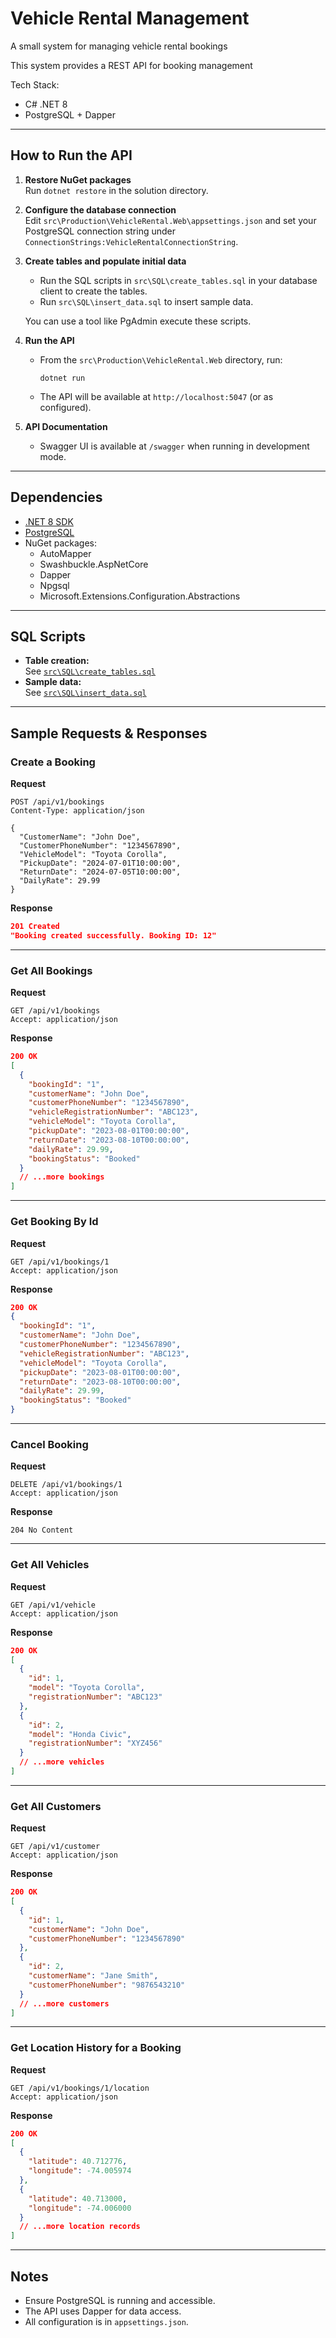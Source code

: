 # Vehicle Rental Management

A small system for managing vehicle rental bookings

This system provides a REST API for booking management

Tech Stack:

- C# .NET 8
- PostgreSQL + Dapper

---

## How to Run the API

1. **Restore NuGet packages**  
   Run `dotnet restore` in the solution directory.

2. **Configure the database connection**  
   Edit `src\Production\VehicleRental.Web\appsettings.json` and set your PostgreSQL connection string under `ConnectionStrings:VehicleRentalConnectionString`.

3. **Create tables and populate initial data**

   - Run the SQL scripts in `src\SQL\create_tables.sql` in your database client to create the tables.
   - Run `src\SQL\insert_data.sql` to insert sample data.

   You can use a tool like PgAdmin execute these scripts.

4. **Run the API**

   - From the `src\Production\VehicleRental.Web` directory, run:
     ```
     dotnet run
     ```
   - The API will be available at `http://localhost:5047` (or as configured).

5. **API Documentation**
   - Swagger UI is available at `/swagger` when running in development mode.

---

## Dependencies

- [.NET 8 SDK](https://dotnet.microsoft.com/download/dotnet/8.0)
- [PostgreSQL](https://www.postgresql.org/download/)
- NuGet packages:
  - AutoMapper
  - Swashbuckle.AspNetCore
  - Dapper
  - Npgsql
  - Microsoft.Extensions.Configuration.Abstractions

---

## SQL Scripts

- **Table creation:**  
  See [`src\SQL\create_tables.sql`](src\SQL\create_tables.sql)
- **Sample data:**  
  See [`src\SQL\insert_data.sql`](src\SQL\insert_data.sql)

---

## Sample Requests & Responses

### Create a Booking

**Request**

```http
POST /api/v1/bookings
Content-Type: application/json

{
  "CustomerName": "John Doe",
  "CustomerPhoneNumber": "1234567890",
  "VehicleModel": "Toyota Corolla",
  "PickupDate": "2024-07-01T10:00:00",
  "ReturnDate": "2024-07-05T10:00:00",
  "DailyRate": 29.99
}
```

**Response**

```json
201 Created
"Booking created successfully. Booking ID: 12"
```

---

### Get All Bookings

**Request**

```http
GET /api/v1/bookings
Accept: application/json
```

**Response**

```json
200 OK
[
  {
    "bookingId": "1",
    "customerName": "John Doe",
    "customerPhoneNumber": "1234567890",
    "vehicleRegistrationNumber": "ABC123",
    "vehicleModel": "Toyota Corolla",
    "pickupDate": "2023-08-01T00:00:00",
    "returnDate": "2023-08-10T00:00:00",
    "dailyRate": 29.99,
    "bookingStatus": "Booked"
  }
  // ...more bookings
]
```

---

### Get Booking By Id

**Request**

```http
GET /api/v1/bookings/1
Accept: application/json
```

**Response**

```json
200 OK
{
  "bookingId": "1",
  "customerName": "John Doe",
  "customerPhoneNumber": "1234567890",
  "vehicleRegistrationNumber": "ABC123",
  "vehicleModel": "Toyota Corolla",
  "pickupDate": "2023-08-01T00:00:00",
  "returnDate": "2023-08-10T00:00:00",
  "dailyRate": 29.99,
  "bookingStatus": "Booked"
}
```

---

### Cancel Booking

**Request**

```http
DELETE /api/v1/bookings/1
Accept: application/json
```

**Response**

```http
204 No Content
```

---

### Get All Vehicles

**Request**

```http
GET /api/v1/vehicle
Accept: application/json
```

**Response**

```json
200 OK
[
  {
    "id": 1,
    "model": "Toyota Corolla",
    "registrationNumber": "ABC123"
  },
  {
    "id": 2,
    "model": "Honda Civic",
    "registrationNumber": "XYZ456"
  }
  // ...more vehicles
]
```

---

### Get All Customers

**Request**

```http
GET /api/v1/customer
Accept: application/json
```

**Response**

```json
200 OK
[
  {
    "id": 1,
    "customerName": "John Doe",
    "customerPhoneNumber": "1234567890"
  },
  {
    "id": 2,
    "customerName": "Jane Smith",
    "customerPhoneNumber": "9876543210"
  }
  // ...more customers
]
```

---

### Get Location History for a Booking

**Request**

```http
GET /api/v1/bookings/1/location
Accept: application/json
```

**Response**

```json
200 OK
[
  {
    "latitude": 40.712776,
    "longitude": -74.005974
  },
  {
    "latitude": 40.713000,
    "longitude": -74.006000
  }
  // ...more location records
]
```

---

## Notes

- Ensure PostgreSQL is running and accessible.
- The API uses Dapper for data access.
- All configuration is in `appsettings.json`.
